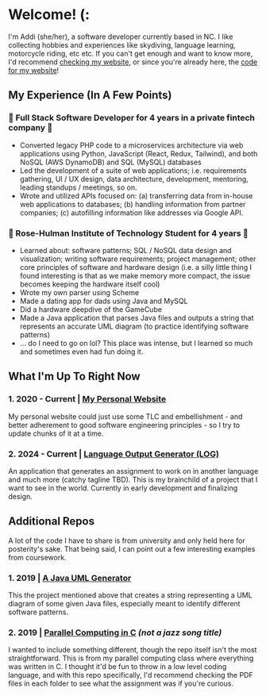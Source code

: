 # Welcome! (:

I'm Addi (she/her), a software developer currently based in NC. I like collecting hobbies and experiences like skydiving, language learning, motorcycle riding, etc etc. If you can't get enough and want to know more, I'd recommend [checking my website](http://thecalmplexcoder.com), or since you're already here, the [code for my website](https://github.com/penryoa/Website)!


## My Experience (In A Few Points)
### 🌸 Full Stack Software Developer for 4 years in a private fintech company 🌸
- Converted legacy PHP code to a microservices architecture via web applications using Python, JavaScript (React, Redux, Tailwind), and both NoSQL (AWS DynamoDB) and SQL (MySQL) databases
- Led the development of a suite of web applications; i.e. requirements gathering, UI / UX design, data architecture, development, mentoring, leading standups / meetings, so on.
- Wrote and utilized APIs focused on: (a) transferring data from in-house web applications to databases; (b) handling information from partner companies; (c) autofilling information like addresses via Google API.

### 🌸 Rose-Hulman Institute of Technology Student for 4 years 🌸
- Learned about: software patterns; SQL / NoSQL data design and visualization; writing software requirements; project management; other core principles of software and hardware design (i.e. a silly little thing I found interesting is that as we make memory more compact, the issue becomes keeping the hardware itself cool)
- Wrote my own parser using Scheme
- Made a dating app for dads using Java and MySQL
- Did a hardware deepdive of the GameCube
- Made a Java application that parses Java files and outputs a string that represents an accurate UML diagram (to practice identifying software patterns)
- ... do I need to go on lol? This place was intense, but I learned so much and sometimes even had fun doing it.

## What I'm Up To Right Now

### 1. 2020 - Current | [My Personal Website](https://github.com/penryoa/Website)
My personal website could just use some TLC and embellishment - and better adherement to good software engineering principles - so I try to update chunks of it at a time.

### 2. 2024 - Current | [Language Output Generator (LOG)](https://github.com/Language-Output-Generator)
An application that generates an assignment to work on in another language and much more (catchy tagline TBD). This is my brainchild of a project that I want to see in the world. Currently in early development and finalizing design.



## Additional Repos
A lot of the code I have to share is from university and only held here for posterity's sake. That being said, I can point out a few interesting examples from coursework.

### 1. 2019 | [A Java UML Generator](https://github.com/penryoa/rose-hulman_backup/tree/csse374-software_design)
This the project mentioned above that creates a string representing a UML diagram of some given Java files, especially meant to identify different software patterns.

### 2. 2019 | [Parallel Computing in C](https://github.com/penryoa/rose-hulman_backup/tree/csse335-parallel_computing) _(not a jazz song title)_
I wanted to include something different, though the repo itself isn't the most straightforward. This is from my parallel computing class where everything was written in C. I thought it'd be fun to throw in a low level coding language, and with this repo specifically, I'd recommend checking the PDF files in each folder to see what the assignment was if you're curious.
